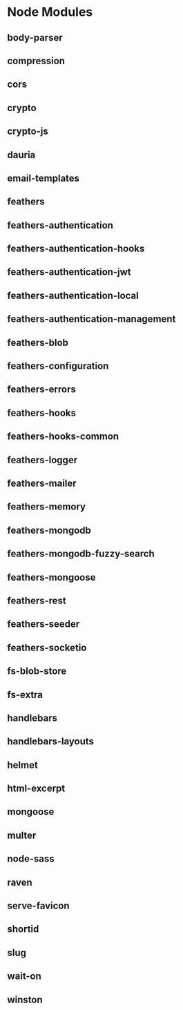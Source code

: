 # Node Modules

## body-parser



## compression

## cors

## crypto

## crypto-js

## dauria

## email-templates

## feathers

## feathers-authentication

## feathers-authentication-hooks

## feathers-authentication-jwt

## feathers-authentication-local

## feathers-authentication-management

## feathers-blob

## feathers-configuration

## feathers-errors

## feathers-hooks

## feathers-hooks-common

## feathers-logger

## feathers-mailer

## feathers-memory

## feathers-mongodb

## feathers-mongodb-fuzzy-search

## feathers-mongoose

## feathers-rest

## feathers-seeder

## feathers-socketio

## fs-blob-store

## fs-extra

## handlebars

## handlebars-layouts

## helmet

## html-excerpt

## mongoose

## multer

## node-sass

## raven

## serve-favicon

## shortid

## slug

## wait-on

## winston



